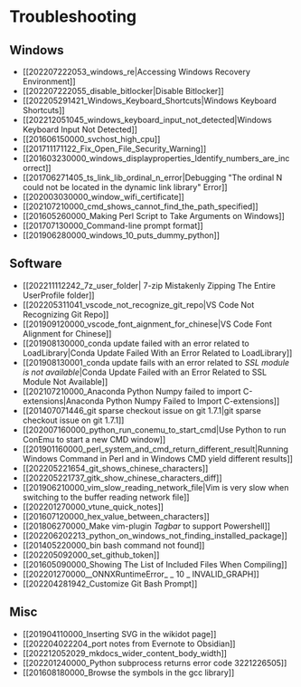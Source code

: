 # Troubleshooting

## Windows

* [[202207222053_windows_re|Accessing Windows Recovery Environment]]
* [[202207222055_disable_bitlocker|Disable Bitlocker]]
* [[202205291421_Windows_Keyboard_Shortcuts|Windows Keyboard Shortcuts]]
* [[202212051045_windows_keyboard_input_not_detected|Windows Keyboard Input Not Detected]]
* [[201606150000_svchost_high_cpu]]
* [[201711171122_Fix_Open_File_Security_Warning]]
* [[201603230000_windows_displayproperties_Identify_numbers_are_incorrect]]
* [[201706271405_ts_link_lib_ordinal_n_error|Debugging "The ordinal N could not be located in the dynamic link library" Error]]
* [[202003030000_window_wifi_certificate]]
* [[202107210000_cmd_shows_cannot_find_the_path_specified]]
* [[201605260000_Making Perl Script to Take Arguments on Windows]]
* [[201707130000_Command-line prompt format]]
* [[201906280000_windows_10_puts_dummy_python]]
 
## Software

* [[202211112242_7z_user_folder| 7-zip Mistakenly Zipping The Entire UserProfile folder]]
* [[202205311041_vscode_not_recognize_git_repo|VS Code Not Recognizing Git Repo]]
* [[201909120000_vscode_font_aignment_for_chinese|VS Code Font Alignment for Chinese]]
* [[201908130000_conda update failed with an error related to LoadLibrary|Conda Update Failed With an Error Related to LoadLibrary]]
* [[201908130001_conda update fails with an error related to _SSL module is not available_|Conda Update Failed with an Error Related to SSL Module Not Available]]
* [[202107210000_Anaconda Python Numpy failed to import C-extensions|Anaconda Python Numpy Failed to Import C-extensions]]
* [[201407071446_git sparse checkout issue on git 1.7.1|git sparse checkout issue on git 1.7.1]]
* [[202007160000_python_run_conemu_to_start_cmd|Use Python to run ConEmu to start a new CMD window]]
* [[201901160000_perl_system_and_cmd_return_different_result|Running Windows Command  in Perl and in Windows CMD yield different results]]
* [[202205221654_git_shows_chinese_characters]]
* [[202205221737_gitk_show_chinese_characters_diff]]
* [[201906210000_vim_slow_reading_network_file|Vim is very slow when switching to the buffer reading network file]]
* [[202201270000_vtune_quick_notes]]
* [[201607120000_hex_value_between_characters]]
* [[201806270000_Make vim-plugin _Tagbar_ to support Powershell]]
* [[202206202213_python_on_windows_not_finding_installed_package]]
* [[201405220000_bin bash command not found]]
* [[202205092000_set_github_token]]
* [[201605090000_Showing The List of Included Files When Compiling]]
* [[202201270000__ONNXRuntimeError_ _ 10 _ INVALID_GRAPH]]
* [[202204281942_Customize Git Bash Prompt]]

## Misc

* [[201904110000_Inserting SVG in the wikidot page]]
* [[202204022204_port notes from Evernote to Obsidian]]
* [[202212052029_mkdocs_wider_content_body_width]]
* [[202201240000_Python subprocess returns error code 3221226505]]
* [[201608180000_Browse the symbols in the gcc library]]